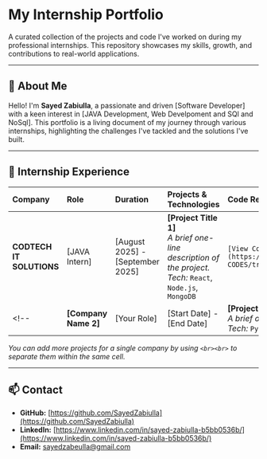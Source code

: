# My Internship Portfolio

A curated collection of the projects and code I've worked on during my professional internships. This repository showcases my skills, growth, and contributions to real-world applications.

---

## 🚀 About Me

Hello! I'm **Sayed Zabiulla**, a passionate and driven [Software Developer] with a keen interest in [JAVA Development, Web Develpoment and SQl and NoSql]. This portfolio is a living document of my journey through various internships, highlighting the challenges I've tackled and the solutions I've built.

---

## 💼 Internship Experience

| Company | Role | Duration | Projects & Technologies | Code Repository |
| :--- | :--- | :--- | :--- | :--- |
| **CODTECH IT SOLUTIONS** | [JAVA Intern] | [August 2025] - [September 2025] | **[Project Title 1]**<br>_A brief one-line description of the project._<br>_Tech:_ `React`, `Node.js`, `MongoDB` | `[View Code](https://github.com/SayedZabiulla/INTERSHIP-CODES/tree/main/CODTECH%20IT%20SOLUTIONS)` |
<!-- | **[Company Name 2]** | [Your Role] | [Start Date] - [End Date] | **[Project Title 2]**<br>_A brief one-line description of the project._<br>_Tech:_ `Python`, `Flask`, `PostgreSQL` | `[View Code](./path/to/project2)` | -->

*You can add more projects for a single company by using `<br><br>` to separate them within the same cell.*

---

## 📫 Contact

-   **GitHub:** [https://github.com/SayedZabiulla](https://github.com/SayedZabiulla)
-   **LinkedIn:** [https://www.linkedin.com/in/sayed-zabiulla-b5bb0536b/](https://www.linkedin.com/in/sayed-zabiulla-b5bb0536b/)
-   **Email:** [sayedzabeulla@gmail.com](mailto:sayedzabeulla@gmail.com)